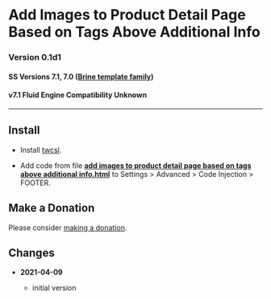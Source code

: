 # Add Images to Product Detail Page Based on Tags Above Additional Info

### Version 0.1d1

#### SS Versions 7.1, 7.0 ([Brine template family][1])

#### v7.1 Fluid Engine Compatibility Unknown

---

## Install

* Install
  [twcsl](https://github.com/tomsWebConsulting/twcsl#install-options).
  
* Add code from file
  **[add images to product detail page based on tags above additional info.html](add%20images%20to%20product%20detail%20page%20based%20on%20tags%20above%20additional%20info.html#L1)**
  to Settings > Advanced > Code Injection > FOOTER.

## Make a Donation

Please consider
[making a donation](https://github.com/tomsWebConsulting/twcsl#make-a-donation).

## Changes

<!-- * **2021-05-19**

  * added a choice of paragraph styles
  * user can set store url slug
  * bumped version to 0.2d0
  -->
* **2021-04-09**

  * initial version

[1]: https://support.squarespace.com/hc/en-us/articles/212512738-Brine-template-family
